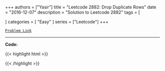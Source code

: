 
+++
authors = ["Yasir"]
title = "Leetcode 2882: Drop Duplicate Rows"
date = "2016-12-07"
description = "Solution to Leetcode 2882"
tags = [
    
]
categories = [
    "Easy"
]
series = ["Leetcode"]
+++



[`Problem Link`](https://leetcode.com/problems/drop-duplicate-rows/description/)

---

**Code:**

{{< highlight html >}}

{{< /highlight >}}

